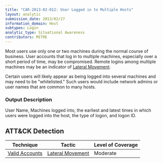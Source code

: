 ```yaml
---
title: "CAR-2013-02-012: User Logged in to Multiple Hosts"
layout: analytic
submission_date: 2013/02/27
information_domain: Host
subtypes: Login
analytic_type: Situational Awareness
contributors: MITRE
---
```


Most users use only one or two machines during the normal course of business. User accounts that log in to multiple machines, especially over a short period of time, may be compromised. Remote logins among multiple machines may be an indicator of [Lateral Movement](https://attack.mitre.org/tactics/TA0008).

Certain users will likely appear as being logged into several machines and may need to be "whitelisted." Such users would include network admins or user names that are common to many hosts.

### Output Description

User Name, Machines logged into, the earliest and latest times in which users were logged into the host, the type of logon, and logon ID.

## ATT&CK Detection

|Technique |Tactic |Level of Coverage |
|---|---|---|
|[Valid Accounts](https://attack.mitre.org/techniques/T1078/)|[Lateral Movement](https://attack.mitre.org/tactics/TA0008/)|Moderate|


